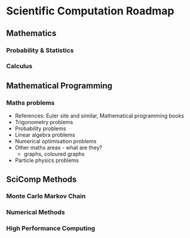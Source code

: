 # Scientific Computation Roadmap

## Mathematics
### Probability & Statistics
### Calculus

## Mathematical Programming
### Maths problems
- References: Euler site and similar, Mathematical programming books
- Trigonometry problems
- Probability problems
- Linear algebra problems
- Numerical optimisation problems
- Other maths areas - what are they?
  - graphs, coloured graphs
- Particle physics problems

## SciComp Methods
### Monte Carlo Markov Chain
### Numerical Methods
### High Performance Computing
